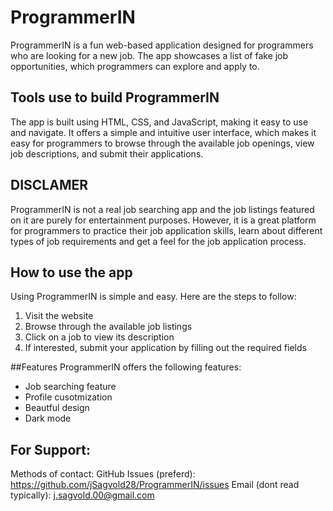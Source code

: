 # ProgrammerIN
ProgrammerIN is a fun web-based application designed for programmers who are looking for a new job. The app showcases a list of fake job opportunities, which programmers can explore and apply to.

## Tools use to build ProgrammerIN
The app is built using HTML, CSS, and JavaScript, making it easy to use and navigate. It offers a simple and intuitive user interface, which makes it easy for programmers to browse through the available job openings, view job descriptions, and submit their applications.

## **DISCLAMER**
ProgrammerIN is not a real job searching app and the job listings featured on it are purely for entertainment purposes. However, it is a great platform for programmers to practice their job application skills, learn about different types of job requirements and get a feel for the job application process.

## How to use the app
Using ProgrammerIN is simple and easy. Here are the steps to follow:

1. Visit the website
2. Browse through the available job listings
3. Click on a job to view its description
4. If interested, submit your application by filling out the required fields

##Features
ProgrammerIN offers the following features:
* Job searching feature
* Profile cusotmization
* Beautful design
* Dark mode

## For Support:
Methods of contact:
GitHub Issues (preferd): https://github.com/jSagvold28/ProgrammerIN/issues
Email (dont read typically): j.sagvold.00@gmail.com
